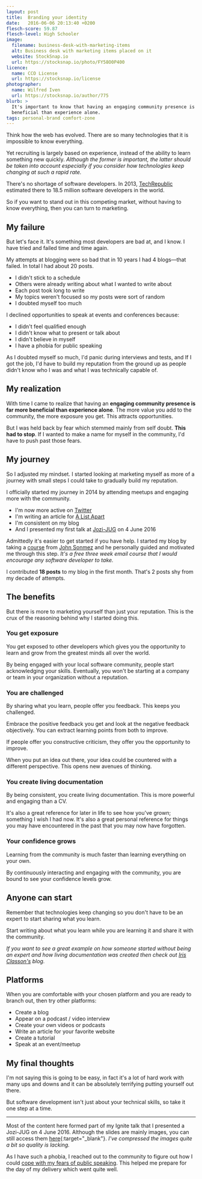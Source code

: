 ```yaml
---
layout: post
title:  Branding your identity
date:   2016-06-06 20:13:40 +0200
flesch-score: 59.87
flesch-level: High Schooler
image:
  filename: business-desk-with-marketing-items
  alt: Business desk with marketing items placed on it
  website: StockSnap.io
  url: https://stocksnap.io/photo/FY58O0P400
licence:
  name: CCO License
  url: https://stocksnap.io/license
photographer:
  name: Wilfred Iven
  url: https://stocksnap.io/author/775
blurb: >
  It's important to know that having an engaging community presence is far more
  beneficial than experience alone.
tags: personal-brand comfort-zone
---
```


Think how the web has evolved. There are so many technologies that it is
impossible to know everything.

Yet recruiting is largely based on experience, instead of the ability to learn
something new quickly. *Although the former is important, the latter should be
taken into account especially if you consider how technologies keep changing
at such a rapid rate.*

There's no shortage of software developers. In 2013,
[TechRepublic](http://www.techrepublic.com/blog/european-technology/there-are-185-million-software-developers-in-the-world-but-which-country-has-the-most/)
estimated there to 18.5 million software developers in the world.

So if you want to stand out in this competing market, without having to know
everything, then you can turn to marketing.

## My failure
But let's face it. It's something most developers are bad at, and I know. I have
tried and failed time and time again.

My attempts at blogging were so bad that in 10 years I had 4 blogs&mdash;that
failed. In total I had about 20 posts.

* I didn't stick to a schedule
* Others were already writing about what I wanted to write about
* Each post took long to write
* My topics weren't focused so my posts were sort of random
* I doubted myself too much

I declined opportunities to speak at events and conferences because:

* I didn't feel qualified enough
* I didn't know what to present or talk about
* I didn't believe in myself
* I have a phobia for public speaking

As I doubted myself so much, I'd panic during interviews and tests, and If I got
the job, I'd have to build my reputation from the ground up as people didn't
know who I was and what I was technically capable of.

## My realization
With time I came to realize that having an **engaging community presence
is far more beneficial than experience alone**. The more value you add to the
community, the more exposure you get. This attracts opportunities.

But I was held back by fear which stemmed mainly from self doubt.
**This had to stop**. If I wanted to make a name for myself in the community,
I'd have to push past those fears.

## My journey
So I adjusted my mindset. I started looking at marketing myself as more of a
journey with small steps I could take to gradually build my reputation.

I officially started my journey in 2014 by attending meetups and engaging
more with the community.

* I'm now more active on [Twitter](https://twitter.com/cbillowes)
* I'm writing an article for [A List Apart](http://alistapart.com)
* I'm consistent on my blog
* And I presented my first talk at
  [Jozi-JUG](http://meetup.com/Jozi-JUG/events/229688441/) on 4 June 2016

Admittedly it's easier to get started if you have help. I started my blog by
taking a [course](http://devcareerboost.com/blog-course/) from
[John Sonmez](https://twitter.com/jsonmez) and he personally guided and
motivated me through this step. *It's a free three week email course
that I would encourage any software developer to take.*

I contributed **18 posts** to my blog in the first month. That's 2 posts shy
from my decade of attempts.

## The benefits
But there is more to marketing yourself than just your reputation. This is the
crux of the reasoning behind why I started doing this.

### You get exposure
You get exposed to other developers which gives you the opportunity to learn
and grow from the greatest minds all over the world.

By being engaged with your local software community, people start acknowledging
your skills. Eventually, you won't be starting at a company or team in your
organization without a reputation.

### You are challenged
By sharing what you learn, people offer you feedback. This keeps you challenged.

Embrace the positive feedback you get and look at the negative feedback
objectively. You can extract learning points from both to improve.

If people offer you constructive criticism, they offer you the opportunity to
improve.

When you put an idea out there, your idea could be countered with a different
perspective. This opens new avenues of thinking.

### You create living documentation
By being consistent, you create living documentation. This is more powerful
and engaging than a CV.

It's also a great reference for later in life to see how you've grown;
something I wish I had now. It's also a great personal reference for things
you may have encountered in the past that you may now have forgotten.

### Your confidence grows
Learning from the community is much faster than learning everything on your
own.

By continuously interacting and engaging with the community, you are bound to
see your confidence levels grow.

## Anyone can start
Remember that technologies keep changing so you don't have to be an expert to
start sharing what you learn.

Start writing about what you learn while you are learning it and share it with
the community.

*If you want to see a great example on how someone started without being an
expert and how living documentation was created then check out
[Iris Classon's](http://irisclasson.com) blog.*

## Platforms
When you are comfortable with your chosen platform and you are ready to branch
out, then try other platforms:

* Create a blog
* Appear on a podcast / video interview
* Create your own videos or podcasts
* Write an article for your favorite website
* Create a tutorial
* Speak at an event/meetup

## My final thoughts
I'm not saying this is going to be easy, in fact it's a lot of hard work with
many ups and downs and it can be absolutely terrifying putting yourself out
there.

But software development isn't just about your technical skills, so take it
one step at a time.

---
Most of the content here formed part of my Ignite talk that I presented a
Jozi-JUG on 4 June 2016. Although the slides are mainly images, you can still
access them [here](/slides/branding-your-identity/){:target="\_blank"}. *I've
compressed the images quite a bit so quality is lacking.*

As I have such a phobia, I reached out to the community to figure out how
I could
[cope with my fears of public speaking](/blog/coping-with-fears-of-public-speaking/).
This helped me prepare for the day of my delivery which went quite well.
